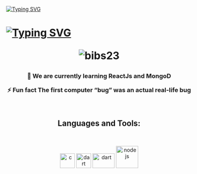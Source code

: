 
[![Typing SVG](https://readme-typing-svg.herokuapp.com?font=Audiowide&color=blue&center=true&size=36&width=1500&lines=Hello+World+👋;&duration=100)](https://git.io/typing-svg) 
<h1>

[![Typing SVG](https://readme-typing-svg.herokuapp.com?font=Audiowide&color=63F749&center=true&size=24&width=1200&lines=We+are+SkillVault;&duration=3000)](https://git.io/typing-svg) 
<p align="center"> <img src="https://komarev.com/ghpvc/?username=bibs23&label=Profile%20views&color=0e75b6&style=flat" alt="bibs23" /> </p>
</h1>


<h3 align="center">

🌱 We are currently learning ReactJs and MongoD
 <br>

⚡ Fun fact The first computer “bug” was an actual real-life bug

</h3>
<br>


<h2 align="center">Languages and Tools:</h2>
<br>
<p align="center"> 
 <img src="https://www.svgrepo.com/show/354259/react.svg" alt="c" width="40" height="40"/> 
 <img src="https://www.svgrepo.com/show/373845/mongo.svg" alt="dart" width="40" height="40"/> 
  <img src="https://th.bing.com/th/id/OIP.hYfdBkfKgvtMoDcqk_LjWAHaCB?w=316&h=95&c=7&r=0&o=5&dpr=2&pid=1.7" alt="dart" width="60" height="40"/> 
  <img src="https://www.svgrepo.com/show/376337/node-js.svg" alt="node js"width="60" height="60"/> 



</p>
<br>
 

<div>




